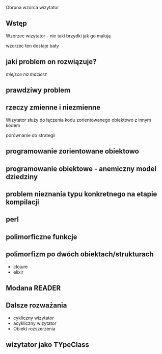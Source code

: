 

Obrona wzorca wizytator

## Wstęp

Wzorzec wizytator - nie taki brzydki jak go malują

wzorzec ten dostaje baty

## jaki problem on rozwiązuje?

*miejsce na macierz*


## prawdziwy problem

## rzeczy zmienne i niezmienne




Wizytator służy do łączenia kodu zorientowanego obiektowo z innym kodem

porównanie do strategii


## programowanie zorientowane obiektowo

## programowanie obiektowe - anemiczny model dziedziny

## problem nieznania typu konkretnego na etapie kompilacji 

## perl 

## polimorficzne funkcje

## polimorfizm po dwóch obiektach/strukturach

* clojure
* elixir

##  Modana READER

## Dalsze rozważania

* cykliczny wizytator
* acykliczny wizytator
* Obiekt rozszerzenia

## wizytator jako TYpeClass
